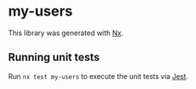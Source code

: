 # my-users

This library was generated with [Nx](https://nx.dev).

## Running unit tests

Run `nx test my-users` to execute the unit tests via [Jest](https://jestjs.io).
